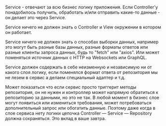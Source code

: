Service - отвечают за всю бизнес логику приложения. Если Сontroller'у понадобилось получить, обработать и/или отправить какие-то данные - он делает это через Service.

Service ничего не должен знать о Сontroller и View окружении в котором он работает.

Service ничего не должен знать о способах выборки данных, например это могут быть разные базы данных, разные форматы ответов или разные клиенты запроса данных, будь то "fetch" или "axios". Или может поменяться источник данных с HTTP на Websockets или GraphQL.

Service должен содержать в себе неизменную и независимую ни от какого слоя логику, если поменялся формат ответа от репозитория мы не лезем в сервис а делаем специальный адаптер и т.д.

Может показаться что если сервис просто триггерит методы репозитория, он не нужен и контроллер может напрямую обратиться к репозиторию за данными, но это не так. В любой момент в бизнес слое могут появиться или измениться требования, может потребоваться дополнительный запрос или обогатить данные. Поэтому даже когда в слое сервиса нету логики цепочка Controller — Service — Repository должна сохраняться. Это вклад в ваше завтра.